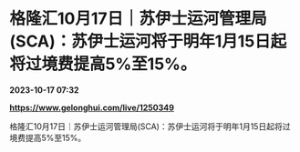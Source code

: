 # 格隆汇10月17日｜苏伊士运河管理局(SCA)：苏伊士运河将于明年1月15日起将过境费提高5%至15%。

**2023-10-17 07:32**

**https://www.gelonghui.com/live/1250349**

格隆汇10月17日｜苏伊士运河管理局(SCA)：苏伊士运河将于明年1月15日起将过境费提高5%至15%。